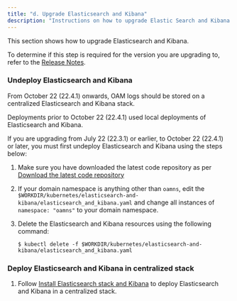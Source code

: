 ```yaml
---
title: "d. Upgrade Elasticsearch and Kibana"
description: "Instructions on how to upgrade Elastic Search and Kibana."
---
```


This section shows how to upgrade Elasticsearch and Kibana.

To determine if this step is required for the version you are upgrading to, refer to the [Release Notes](../../release-notes).

### Undeploy Elasticsearch and Kibana

From October 22 (22.4.1) onwards, OAM logs should be stored on a centralized Elasticsearch and Kibana stack.

Deployments prior to October 22 (22.4.1) used local deployments of Elasticsearch and Kibana. 

If you are upgrading from July 22 (22.3.1) or earlier, to October 22 (22.4.1) or later, you must first undeploy Elasticsearch and Kibana using the steps below:

1. Make sure you have downloaded the latest code repository as per [Download the latest code repository](../upgrade-an-ingress/#download-the-latest-code-repository)

1. If your domain namespace is anything other than `oamns`, edit the `$WORKDIR/kubernetes/elasticsearch-and-kibana/elasticsearch_and_kibana.yaml` and change all instances of `namespace: "oamns"` to your domain namespace.

1. Delete the Elasticsearch and Kibana resources using the following command:

   ```
   $ kubectl delete -f $WORKDIR/kubernetes/elasticsearch-and-kibana/elasticsearch_and_kibana.yaml
   ```

### Deploy Elasticsearch and Kibana in centralized stack

1. Follow [Install Elasticsearch stack and Kibana](../../manage-oam-domains/logging-and-visualization/#install-elasticsearch-stack-and-kibana) to deploy Elasticsearch and Kibana in a centralized stack.